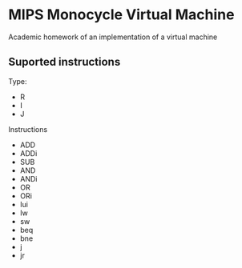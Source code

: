 MIPS Monocycle Virtual Machine
====================
<p>		Academic homework of an implementation of a virtual machine</p> 

Suported instructions
---------------------
<p>
	Type:
	<ul>
		<li>R</li>
		<li>I</li>
		<li>J</li>
	</ul>
	Instructions
	<ul>
		<li>ADD</li>
		<li>ADDi</li>
		<li>SUB</li>
		<li>AND</li>
		<li>ANDi</li>
		<li>OR</li>
		<li>ORi</li>
		<li>lui</li>
		<li>lw</li>
		<li>sw</li>
		<li>beq</li>
		<li>bne</li>
		<li>j</li>
		<li>jr</li>
	</ul>
</p>